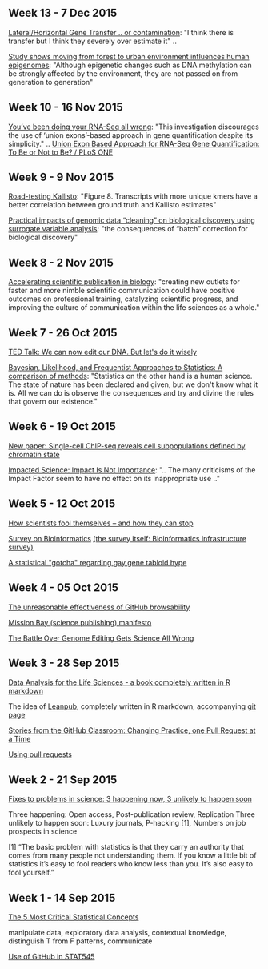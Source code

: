## Week 13 - 7 Dec 2015

[Lateral/Horizontal Gene Transfer .. or contamination](http://www.igs.umaryland.edu/labs/hotopp/2015/12/05/quick-look-at-the-two-manuscripts-on-tardigrade-lgt/): "I think there is transfer but I think they severely over estimate it" ..

[Study shows moving from forest to urban environment influences human epigenomes](http://www.psypost.org/2015/11/our-epigenome-is-influenced-by-our-habitat-and-lifestyle-39569): "Although epigenetic changes such as DNA methylation can be strongly affected by the environment, they are not passed on from generation to generation"


## Week 10 - 16 Nov 2015

[You’ve been doing your RNA-Seq all wrong](http://www.rna-seqblog.com/youve-been-doing-your-rna-seq-all-wrong/): "This investigation discourages the use of ‘union exons’-based approach in gene quantification despite its simplicity." .. [Union Exon Based Approach for RNA-Seq Gene Quantification: To Be or Not to Be? / PLoS ONE](http://journals.plos.org/plosone/article?id=10.1371/journal.pone.0141910)


## Week 9 - 9 Nov 2015

[Road-testing Kallisto](https://cgatoxford.wordpress.com/2015/10/12/road-testing-kallisto/): "Figure 8. Transcripts with more unique kmers have a better correlation between ground truth and Kallisto estimates"

[Practical impacts of genomic data “cleaning” on biological discovery using surrogate variable analysis](http://www.biomedcentral.com/1471-2105/16/372): "the consequences of “batch” correction for biological discovery" 

## Week 8 - 2 Nov 2015

[Accelerating scientific publication in biology](http://www.pnas.org/content/early/2015/10/26/1511912112.full.pdf): "creating
new outlets for faster and more nimble scientific communication could have positive outcomes on professional training, catalyzing scientific progress, and improving the culture of communication within the life sciences as a whole." 

## Week 7 - 26 Oct 2015

[TED Talk: We can now edit our DNA. But let's do it wisely](http://www.ted.com/talks/jennifer_doudna_we_can_now_edit_our_dna_but_let_s_do_it_wisely) 

[Bayesian, Likelihood, and Frequentist Approaches to Statistics: A comparison of methods](http://www.appliedclinicaltrialsonline.com/bayesian-likelihood-and-frequentist-approaches-statistics-0): "Statistics on the other hand is a human science. The state of nature has been declared and given, but we don't know what it is. All we can do is observe the consequences and try and divine the rules that govern our existence." 

## Week 6 - 19 Oct 2015

[New paper: Single-cell ChIP-seq reveals cell subpopulations defined by chromatin state](http://www.nature.com/nbt/journal/vaop/ncurrent/full/nbt.3383.html) 

[Impacted Science: Impact Is Not Importance](http://mbio.asm.org/content/6/5/e01593-15.full): ".. The many criticisms of the Impact Factor seem to have no effect on its inappropriate use .." 

## Week 5 - 12 Oct 2015

[How scientists fool themselves – and how they can stop](http://www.nature.com/news/how-scientists-fool-themselves-and-how-they-can-stop-1.18517) 

[Survey on Bioinformatics](https://docs.google.com/forms/d/10P299OB_cfwC7zyTBAdddo1Wh9py_vUGcTy-yczQoTU/viewanalytics)
[(the survey itself: Bioinformatics infrastructure survey)](https://docs.google.com/forms/d/10P299OB_cfwC7zyTBAdddo1Wh9py_vUGcTy-yczQoTU/viewform) 

[A statistical "gotcha" regarding gay gene tabloid hype](http://andrewgelman.com/2015/10/10/gay-gene-tabloid-hype-update/) 


## Week 4 - 05 Oct 2015

[The unreasonable effectiveness of GitHub browsability](http://stat545-ubc.github.io/bit006_github-browsability-wins.html) 

[Mission Bay (science publishing) manifesto](http://www.michaeleisen.org/blog/?p=1760) 

[The Battle Over Genome Editing Gets Science All Wrong](http://www.wired.com/2015/10/battle-genome-editing-gets-science-wrong/) 

## Week 3 - 28 Sep 2015

[Data Analysis for the Life Sciences - a book completely written in R markdown](http://simplystatistics.org/2015/09/23/data-analysis-for-the-life-sciences-a-book-completely-written-in-r-markdown/) 

The idea of [Leanpub](www.leanpub.com), completely written in R markdown, accompanying [git page](https://github.com/genomicsclass/labs) 

[Stories from the GitHub Classroom: Changing Practice, one Pull Request at a Time](https://speakerdeck.com/johndbritton/stories-from-the-github-classroom-changing-practice-one-pull-request-at-a-time) 

[Using pull requests](https://help.github.com/articles/using-pull-requests/) 

## Week 2 - 21 Sep 2015
[Fixes to problems in science: 3 happening now, 3 unlikely to happen soon](http://socialbat.org/2015/09/12/fixes-to-problems-in-science-3-happening-now-3-unlikely-to-happen-soon/) 

Three happening: Open access, Post-publication review, Replication 
Three unlikely to happen soon: Luxury journals, P-hacking [1], Numbers on job prospects in science 
 
[1] “The basic problem with statistics is that they carry an authority that comes from many people not understanding them. If you know a little bit of statistics it’s easy to fool readers who know less than you. It’s also easy to fool yourself.”

## Week 1 - 14 Sep 2015

[The 5 Most Critical Statistical Concepts](http://simplystatistics.org/2013/07/03/repost-the-5-most-critical-statistical-concepts/) 

manipulate data, exploratory data analysis, contextual knowledge, distinguish T from F patterns, communicate

[Use of GitHub in STAT545](http://stat545-ubc.github.io/bit004_stat545-use-of-github.html) 
